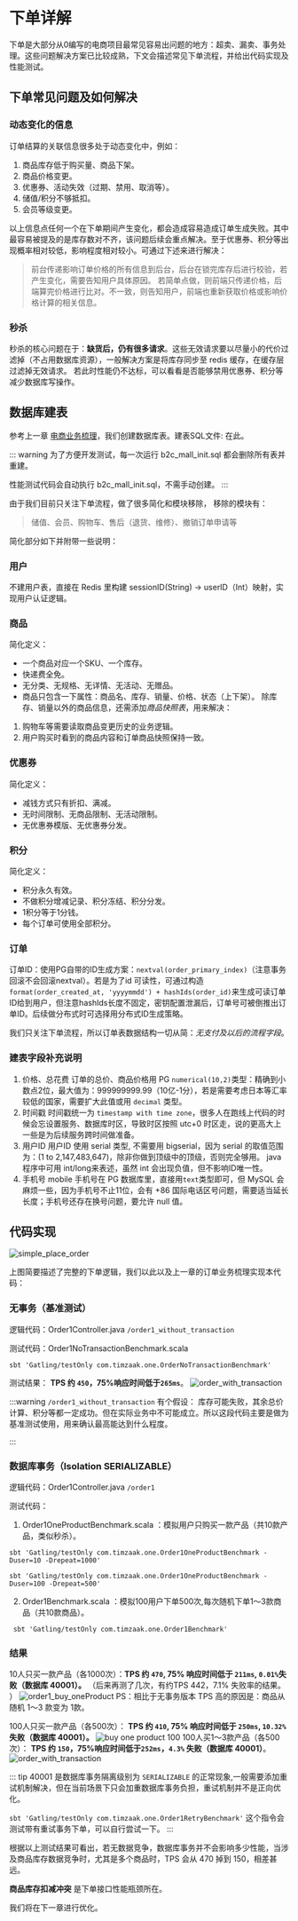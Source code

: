 # 下单详解
下单是大部分从0编写的电商项目最常见容易出问题的地方：超卖、漏卖、事务处理。这些问题解决方案已比较成熟，下文会描述常见下单流程，并给出代码实现及性能测试。

## 下单常见问题及如何解决
### 动态变化的信息
订单结算的关联信息很多处于动态变化中，例如：
1. 商品库存低于购买量、商品下架。
2. 商品价格变更。
3. 优惠券、活动失效（过期、禁用、取消等）。
4. 储值/积分不够抵扣。
5. 会员等级变更。

以上信息点任何一个在下单期间产生变化，都会造成容易造成订单生成失败。其中最容易被提及的是库存数对不齐，该问题后续会重点解决。至于优惠券、积分等出现概率相对较低，影响程度相对较小。可通过下述来进行解决：
> 前台传递影响订单价格的所有信息到后台，后台在锁完库存后进行校验，若产生变化，需要告知用户具体原因。
> 若简单点做，则前端只传递价格，后端算完价格进行比对。不一致，则告知用户，前端也重新获取价格或影响价格计算的相关信息。

### 秒杀
秒杀的核心问题在于：**缺货后，仍有很多请求**。这些无效请求要以尽量小的代价过滤掉（不占用数据库资源），一般解决方案是将库存同步至 redis 缓存，在缓存层过滤掉无效请求。
若此时性能仍不达标，可以看看是否能够禁用优惠券、积分等减少数据库写操作。

## 数据库建表
参考上一章 [电商业务梳理](./01_business_abstruct.md)，我们创建数据库表。建表SQL文件: <a v-bind:href='resourceSrc + "/b2c_mall_init.sql"'>在此</a>。

::: warning
为了方便开发测试，每一次运行 b2c_mall_init.sql 都会删除所有表并重建。

性能测试代码会自动执行 b2c_mall_init.sql，不需手动创建。
:::

由于我们目前只关注下单流程，做了很多简化和模块移除，
移除的模块有：
> 储值、会员、购物车、售后（退货、维修）、撤销订单申请等
 
简化部分如下并附带一些说明：
### 用户
不建用户表，直接在 Redis 里构建 sessionID(String) -> userID（Int）映射，实现用户认证逻辑。

### 商品
简化定义：
* 一个商品对应一个SKU、一个库存。
* 快递费全免。
* 无分类、无规格、无详情、无活动、无赠品。
* 商品只包含一下属性：商品名、库存、销量、价格、状态（上下架）。
除库存、销量以外的商品信息，还需添加*商品快照表*，用来解决：
1. 购物车等需要读取商品变更历史的业务逻辑。
2. 用户购买时看到的商品内容和订单商品快照保持一致。

### 优惠券
简化定义：
* 减钱方式只有折扣、满减。
* 无时间限制、无商品限制、无活动限制。
* 无优惠券模版、无优惠券分发。

### 积分
简化定义：
* 积分永久有效。
* 不做积分增减记录、积分冻结、积分分发。
* 1积分等于1分钱。
* 每个订单可使用全部积分。

### 订单
订单ID：使用PG自带的ID生成方案：`nextval(order_primary_index)`（注意事务回滚不会回滚nextval）。若是为了id 可读性，可通过构造`format(order_created_at, 'yyyymmdd') + hashIds(order_id)`来生成可读订单ID给到用户，但注意hashIds长度不固定，密钥配置泄漏后，订单号可被倒推出订单ID。后续做分布式时可选择用分布式ID生成策略。

我们只关注下单流程，所以订单表数据结构一切从简：*无支付及以后的流程字段*。

### 建表字段补充说明
1. 价格、总花费
订单的总价、商品价格用 PG `numerical(10,2)`类型：精确到小数点2位，最大值为：999999999.99（10亿-1分），若是需要考虑日本等汇率较低的国家，需要扩大此值或用 `decimal` 类型。
2. 时间戳
时间戳统一为 `timestamp with time zone`，很多人在跑线上代码的时候会忘设置服务、数据库时区，导致时区按照 utc+0 时区走，说的更高大上一些是为后续服务跨时间做准备。
3. 用户ID
用户ID 使用 serial 类型, 不需要用 bigserial，因为 serial 的取值范围为：(1 to 2,147,483,647)，除非你做到顶级中的顶级，否则完全够用。 java 程序中可用 int/long来表述，虽然 int 会出现负值，但不影响ID唯一性。
4. 手机号
mobile 手机号在 PG 数据库里，直接用`text`类型即可，但 MySQL 会麻烦一些，因为手机号不止11位，会有 +86 国际电话区号问题，需要适当延长长度；手机号还存在换号问题，要允许 null 值。



## 代码实现

![simple_place_order](/img/simple_place_order.jpg)

上图简要描述了完整的下单逻辑，我们以此以及上一章的订单业务梳理实现本代码：
### 无事务（基准测试）
逻辑代码：<a v-bind:href="codeSrc + '/controller/Order1Controller.java'">Order1Controller.java</a> `/order1_without_transaction`

测试代码：<a v-bind:href="benchSrc + '/one/Order1NoTransactionBenchmark.scala'">Order1NoTransactionBenchmark.scala</a>

```shell
sbt 'Gatling/testOnly com.timzaak.one.OrderNoTransactionBenchmark'
```

测试结果： **TPS 约 `450`，75%响应时间低于`265ms`**。
![order_with_transaction](/img/order1_no_transaction.jpg)

:::warning
`/order1_without_transaction` 有个假设： 库存可能失败，其余总价计算、积分等都一定成功。但在实际业务中不可能成立。所以这段代码主要是做为基准测试使用，用来确认最高能达到什么程度。

:::

### 数据库事务（Isolation SERIALIZABLE）
逻辑代码：<a v-bind:href="codeSrc + '/controller/Order1Controller.java'">Order1Controller.java</a> `/order1`

测试代码：
1. <a v-bind:href="benchSrc + '/one/Order1OneProductBenchmark.scala'">Order1OneProductBenchmark.scala</a> ：模拟用户只购买一款产品（共10款产品，类似秒杀）。

```shell
sbt 'Gatling/testOnly com.timzaak.one.Order1OneProductBenchmark -Duser=10 -Drepeat=1000'

sbt 'Gatling/testOnly com.timzaak.one.Order1OneProductBenchmark -Duser=100 -Drepeat=500'

```

2. <a v-bind:href="benchSrc + '/one/Order1Benchmark.scala'">Order1Benchmark.scala</a> ：模拟100用户下单500次,每次随机下单1～3款商品（共10款商品）。

```shell
 sbt 'Gatling/testOnly com.timzaak.one.Order1Benchmark'
```

### 结果

10人只买一款产品（各1000次）：**TPS 约 `470`, 75% 响应时间低于 `211ms`, `0.01%`失败（数据库 40001）。** （后来再测了几次，有约TPS 442，7.1% 失败率的结果。 ）
![order1_buy_oneProduct](/img/order1_buy_oneProduct.png)
PS：相比于无事务版本 TPS 高的原因是：商品从随机 1～3 款变为 1款。

100人只买一款产品（各500次）： **TPS 约 `410`, 75% 响应时间低于 `250ms`, `10.32%`失败（数据库 40001）。**
![buy one product 100](/img/order1_buy_one_product_100.png)
100人买1～3款产品（各500次）： **TPS 约 `150`，75%响应时间低于`252ms`，`4.3%` 失败（数据库 40001）**。
![order_with_transaction](/img/order1_transaction.jpg)

::: tip
40001 是数据库事务隔离级别为 `SERIALIZABLE` 的正常现象,一般需要添加重试机制解决，但在当前场景下只会加重数据库事务负担，重试机制并不是正向优化。

`sbt 'Gatling/testOnly com.timzaak.one.Order1RetryBenchmark'` 这个指令会测试带有重试事务下单，可以自行尝试一下。
:::

根据以上测试结果可看出，若无数据竞争，数据库事务并不会影响多少性能，当涉及商品库存数据竞争时，尤其是多个商品时，TPS 会从 470 掉到 150，相差甚远。

**商品库存扣减冲突** 是下单接口性能瓶颈所在。

我们将在下一章进行优化。
